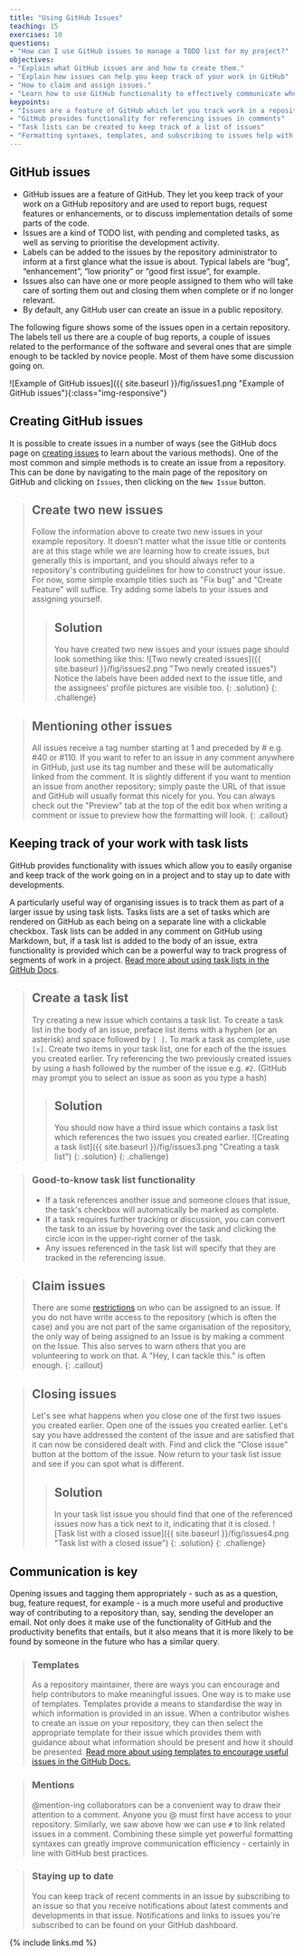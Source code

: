 ```yaml
---
title: "Using GitHub Issues"
teaching: 15
exercises: 10
questions:
- "How can I use GitHub issues to manage a TODO list for my project?"
objectives:
- "Explain what GitHub issues are and how to create them."
- "Explain how issues can help you keep track of your work in GitHub"
- "How to claim and assign issues."
- "Learn how to use GitHub functionality to effectively communicate who is working on what."
keypoints:
- "Issues are a feature of GitHub which let you track work in a repository."
- "GitHub provides functionality for referencing issues in comments"
- "Task lists can be created to keep track of a list of issues"
- "Formatting syntaxes, templates, and subscribing to issues help with communication"
---
```


## GitHub issues

- GitHub issues are a feature of GitHub. They let you keep track of your work on a GitHub repository and are used to report bugs, request features or enhancements, or to discuss implementation details of some parts of the code.
- Issues are a kind of TODO list, with pending and completed tasks, as well as serving to prioritise the development activity.
- Labels can be added to the issues by the repository administrator to inform at a first glance what the issue is about. Typical labels are “bug”, “enhancement”, “low priority” or “good first issue”, for example.
- Issues also can have one or more people assigned to them who will take care of sorting them out and closing them when complete or if no longer relevant.
- By default, any GitHub user can create an issue in a public repository.

The following figure shows some of the issues open in a certain repository. The labels tell us there are a couple of bug reports, a couple of issues related to the performance of the software and several ones that are simple enough to be tackled by novice people. Most of them have some discussion going on.

 ![Example of GitHub issues]({{ site.baseurl }}/fig/issues1.png "Example of GitHub issues"){:class="img-responsive"}

## Creating GitHub issues

It is possible to create issues in a number of ways (see the GitHub docs page on [creating issues][github-creating-issues] to learn about the various methods). One of the most common and simple methods is to create an issue from a repository. This can be done by navigating to the main page of the repository on GitHub and clicking on `Issues`, then clicking on the `New Issue` button.

> ## Create two new issues
>
> Follow the information above to create two new issues in your example repository. It doesn't matter what the issue title or contents are at this stage while we are learning how to create issues, but generally this is important, and you should always refer to a repository's contributing guidelines for how to construct your issue. For now, some simple example titles such as "Fix bug" and "Create Feature" will suffice. Try adding some labels to your issues and assigning yourself.
>
>> ## Solution
>>
>> You have created two new issues and your issues page should look something like this:
>> ![Two newly created issues]({{ site.baseurl }}/fig/issues2.png "Two newly created issues")
>> Notice the labels have been added next to the issue title, and the assignees' profile pictures are visible too.
> {: .solution}
{: .challenge}

[github-creating-issues]: https://docs.github.com/en/issues/tracking-your-work-with-issues/creating-an-issue

> ## Mentioning other issues
>
> All issues receive a tag number starting at 1 and preceded by # e.g. #40 or #110. If you want to refer to an issue in any comment anywhere in GitHub, just use its tag number and these will be automatically linked from the comment.
> It is slightly different if you want to mention an issue from another repository; simply paste the URL of that issue and GitHub will usually format this nicely for you. You can always check out the "Preview" tab at the top of the edit box when writing a comment or issue to preview how the formatting will look.
{: .callout}

## Keeping track of your work with task lists

GitHub provides functionality with issues which allow you to easily organise and keep track of the work going on in a project and to stay up to date with developments.

A particularly useful way of organising issues is to track them as part of a larger issue by using task lists. Tasks lists are a set of tasks which are rendered on GitHub as each being on a separate line with a clickable checkbox. Task lists can be added in any comment on GitHub using Markdown, but, if a task list is added to the body of an issue, extra functionality is provided which can be a powerful way to track progress of segments of work in a project. [Read more about using task lists in the GitHub Docs][github-task-lists].

> ## Create a task list
>
> Try creating a new issue which contains a task list. To create a task list in the body of an issue, preface list items with a hyphen (or an asterisk) and space followed by `[ ]`. To mark a task as complete, use `[x]`. Create two items in your task list, one for each of the the issues you created earlier. Try referencing the two previously created issues by using a hash followed by the number of the issue e.g. `#2`. (GitHub may prompt you to select an issue as soon as you type a hash)
>
>> ## Solution
>>
>> You should now have a third issue which contains a task list which references the two issues you created earlier.
>> ![Creating a task list]({{ site.baseurl }}/fig/issues3.png "Creating a task list")
> {: .solution}
{: .challenge}

[github-task-lists]: https://docs.github.com/en/get-started/writing-on-github/working-with-advanced-formatting/about-task-lists

> ### Good-to-know task list functionality
>
> - If a task references another issue and someone closes that issue, the task's checkbox will automatically be marked as complete.
> - If a task requires further tracking or discussion, you can convert the task to an issue by hovering over the task and clicking the circle icon in the upper-right corner of the task.
> - Any issues referenced in the task list will specify that they are tracked in the referencing issue.

> ## Claim issues
>
> There are some [restrictions][] on who can be assigned to an issue. If you do
> not have write access to the repository (which is often the case) and you are
> not part of the same organisation of the repository, the only way of being
> assigned to an Issue is by making a comment on the Issue. This also serves to
> warn others that you are volunteering to work on that. A "Hey, I can tackle
> this." is often enough.
{: .callout}

[restrictions]: https://help.github.com/en/github/managing-your-work-on-github/assigning-issues-and-pull-requests-to-other-github-users

> ## Closing issues
>
> Let's see what happens when you close one of the first two issues you created earlier.
> Open one of the issues you created earlier. Let's say you have addressed the content of the issue and are satisfied that it can now be considered dealt with. Find and click the "Close issue" button at the bottom of the issue. Now return to your task list issue and see if you can spot what is different.
>
>> ## Solution
>>
>> In your task list issue you should find that one of the referenced issues now has a tick next to it, indicating that it is closed.
>> ![Task list with a closed issue]({{ site.baseurl }}/fig/issues4.png "Task list with a closed issue")
> {: .solution}
{: .challenge}

## Communication is key

Opening issues and tagging them appropriately - such as as a question, bug, feature request, for example - is a much more useful and productive way of contributing to a repository than, say, sending the developer an email. Not only does it make use of the functionality of GitHub and the productivity benefits that entails, but it also means that it is more likely to be found by someone in the future who has a similar query.

> ### Templates
>
> As a repository maintainer, there are ways you can encourage and help contributors to make meaningful issues. One way is to make use of templates. Templates provide a means to standardise the way in which information is provided in an issue. When a contributor wishes to create an issue on your repository, they can then select the appropriate template for their issue which provides them with guidance about what information should be present and how it should be presented. [Read more about using templates to encourage useful issues in the GitHub Docs.][github-templates]

[github-templates]: https://docs.github.com/en/communities/using-templates-to-encourage-useful-issues-and-pull-requests/about-issue-and-pull-request-templates

> ### Mentions
>
> @mention-ing collaborators can be a convenient way to draw their attention to a comment. Anyone you @ must first have access to your repository. Similarly, we saw above how we can use `#` to link related issues in a comment. Combining these simple yet powerful formatting syntaxes can greatly improve communication efficiency - certainly in line with GitHub best practices.

> ### Staying up to date
>
> You can keep track of recent comments in an issue by subscribing to an issue so that you receive notifications about latest comments and developments in that issue. Notifications and links to issues you're subscribed to can be found on your GitHub dashboard.

{% include links.md %}
